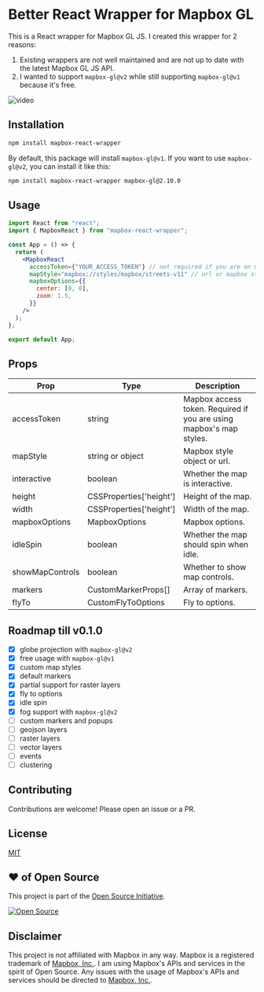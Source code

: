 # Better React Wrapper for Mapbox GL

This is a React wrapper for Mapbox GL JS. I created this wrapper for 2 reasons:

1. Existing wrappers are not well maintained and are not up to date with the latest Mapbox GL JS API.
2. I wanted to support `mapbox-gl@v2` while still supporting `mapbox-gl@v1` because it's free.

![video](https://user-images.githubusercontent.com/27153515/197651279-6230ee88-4cbf-490c-97e7-529eb603f362.gif)

## Installation

```bash
npm install mapbox-react-wrapper
```

By default, this package will install `mapbox-gl@v1`. If you want to use `mapbox-gl@v2`, you can install it like this:

```bash
npm install mapbox-react-wrapper mapbox-gl@2.10.0
```

## Usage

```jsx
import React from "react";
import { MapboxReact } from "mapbox-react-wrapper";

const App = () => {
  return (
    <MapboxReact
      accessToken={"YOUR_ACCESS_TOKEN"} // not required if you are on mapbox-gl@v1 and aren't using mapbox's map styles
      mapStyle="mapbox://styles/mapbox/streets-v11" // url or mapbox style object
      mapboxOptions={{
        center: [0, 0],
        zoom: 1.5,
      }}
    />
  );
};

export default App;
```

## Props

| Prop            | Type                    | Description                                                         |
| --------------- | ----------------------- | ------------------------------------------------------------------- |
| accessToken     | string                  | Mapbox access token. Required if you are using mapbox's map styles. |
| mapStyle        | string or object        | Mapbox style object or url.                                         |
| interactive     | boolean                 | Whether the map is interactive.                                     |
| height          | CSSProperties['height'] | Height of the map.                                                  |
| width           | CSSProperties['height'] | Width of the map.                                                   |
| mapboxOptions   | MapboxOptions           | Mapbox options.                                                     |
| idleSpin        | boolean                 | Whether the map should spin when idle.                              |
| showMapControls | boolean                 | Whether to show map controls.                                       |
| markers         | CustomMarkerProps[]     | Array of markers.                                                   |
| flyTo           | CustomFlyToOptions      | Fly to options.                                                     |

## Roadmap till v0.1.0

- [x] globe projection with `mapbox-gl@v2`
- [x] free usage with `mapbox-gl@v1`
- [x] custom map styles
- [x] default markers
- [x] partial support for raster layers
- [x] fly to options
- [x] idle spin
- [x] fog support with `mapbox-gl@v2`
- [ ] custom markers and popups
- [ ] geojson layers
- [ ] raster layers
- [ ] vector layers
- [ ] events
- [ ] clustering

## Contributing

Contributions are welcome! Please open an issue or a PR.

## License

[MIT](https://github.com/sarveshpro/mapbox-react-wrapper/blob/main/LICENSE)

## :heart: of Open Source

This project is part of the [Open Source Initiative](https://opensource.org/).

[![Open Source](https://badges.frapsoft.com/os/v1/open-source.svg?v=103)](https://opensource.org/)

## Disclaimer

This project is not affiliated with Mapbox in any way. Mapbox is a registered trademark of [Mapbox, Inc.](https://www.mapbox.com/). I am using Mapbox's APIs and services in the spirit of Open Source. Any issues with the usage of Mapbox's APIs and services should be directed to [Mapbox, Inc.](https://www.mapbox.com/).
